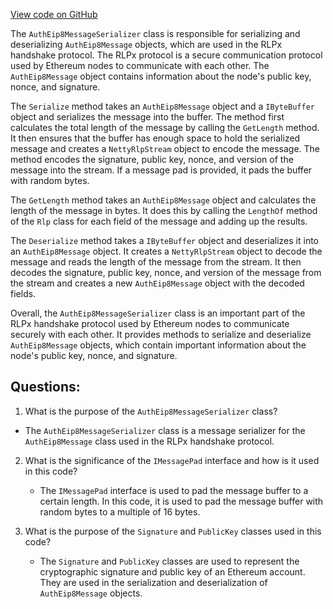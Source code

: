 [View code on GitHub](https://github.com/NethermindEth/nethermind/src/Nethermind/Nethermind.Network/Rlpx/Handshake/AuthEip8MessageSerializer.cs)

The `AuthEip8MessageSerializer` class is responsible for serializing and deserializing `AuthEip8Message` objects, which are used in the RLPx handshake protocol. The RLPx protocol is a secure communication protocol used by Ethereum nodes to communicate with each other. The `AuthEip8Message` object contains information about the node's public key, nonce, and signature.

The `Serialize` method takes an `AuthEip8Message` object and a `IByteBuffer` object and serializes the message into the buffer. The method first calculates the total length of the message by calling the `GetLength` method. It then ensures that the buffer has enough space to hold the serialized message and creates a `NettyRlpStream` object to encode the message. The method encodes the signature, public key, nonce, and version of the message into the stream. If a message pad is provided, it pads the buffer with random bytes.

The `GetLength` method takes an `AuthEip8Message` object and calculates the length of the message in bytes. It does this by calling the `LengthOf` method of the `Rlp` class for each field of the message and adding up the results.

The `Deserialize` method takes a `IByteBuffer` object and deserializes it into an `AuthEip8Message` object. It creates a `NettyRlpStream` object to decode the message and reads the length of the message from the stream. It then decodes the signature, public key, nonce, and version of the message from the stream and creates a new `AuthEip8Message` object with the decoded fields.

Overall, the `AuthEip8MessageSerializer` class is an important part of the RLPx handshake protocol used by Ethereum nodes to communicate securely with each other. It provides methods to serialize and deserialize `AuthEip8Message` objects, which contain important information about the node's public key, nonce, and signature.
## Questions: 
 1. What is the purpose of the `AuthEip8MessageSerializer` class?
   - The `AuthEip8MessageSerializer` class is a message serializer for the `AuthEip8Message` class used in the RLPx handshake protocol.

2. What is the significance of the `IMessagePad` interface and how is it used in this code?
   - The `IMessagePad` interface is used to pad the message buffer to a certain length. In this code, it is used to pad the message buffer with random bytes to a multiple of 16 bytes.

3. What is the purpose of the `Signature` and `PublicKey` classes used in this code?
   - The `Signature` and `PublicKey` classes are used to represent the cryptographic signature and public key of an Ethereum account. They are used in the serialization and deserialization of `AuthEip8Message` objects.